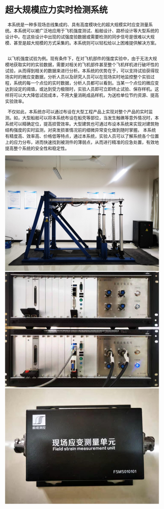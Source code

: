 # 超大规模应力实时检测系统

 &nbsp;&nbsp;本系统是一种多现场总线集成的、具有高度模块化的超大规模实时应变测量系统。本系统可以被广泛地应用于飞机强度测试、船舶设计、路桥设计等大型系统的设计中。在这些设计中出现的试强度验数据或需要检测的同步信号是很难以大规模、甚至是超大规模的方式采集的。本系统则可以轻松给以上困难提供解决方案。 &emsp;


&nbsp;&nbsp;以飞机强度试验为例。现有条件下，在对飞机部件的强度实验中，由于无法大规模地获取实时的实验数据，需要对相关的飞机部件甚至整个飞机样机进行破坏性的试验，从而得到相关的数据来进行分析。本系统的优势在于，可以支持试验获得现场实时的微应变数据，分析人员以及研究人员可以在现场实时地监控整个实验过程，系统的每一个点位的实时数据，分析人员都可以看到。当某一个点位的微应变达到设定的阈值，或达到受力极限时，实验人员即可立即终止试验、保存样机。这样将可以大大降低试验成本，不用大量消耗成品样机，为送检单位节约资源、提高实验效率。 &emsp;


&nbsp;&nbsp;不仅如此，本系统亦可以通过布设在大型工程产品上实现对整个产品的实时监测。如，大型船舶可以将本系统布设在船壳等部位，当发生触礁等意外情况时，本系统可以精确定位，提高损管效率。大型建筑也可通过布设本系统来实现对建筑物结构强度的实时监测，对突发损害情况前的细微异常变化做到随时掌握。
本系统有精度高、效率高、价格低等特点，通过本系统，实验人员可以了解系统各个位置上的应力分布，进而快速找到被测件的薄弱点，从而进行精准的应急处置，有效地提高整个系统的安全性和稳定性。 &emsp;

![](./img/ylpic.jfif)
![](./img/ylpic2.jfif)
![](./img/ylpic3.jfif)

